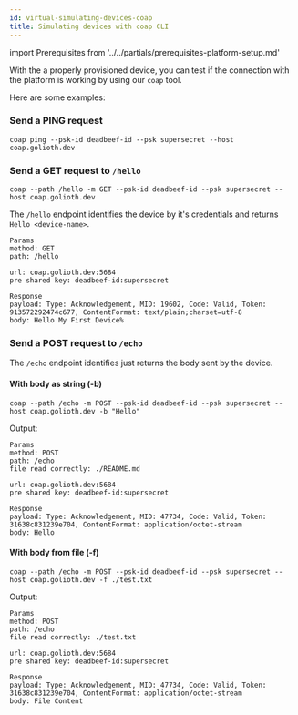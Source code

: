 ```yaml
---
id: virtual-simulating-devices-coap
title: Simulating devices with coap CLI
---
```


import Prerequisites from '../../partials/prerequisites-platform-setup.md'

<Prerequisites />

With the a properly provisioned device, you can test if the connection with the platform is working by using our `coap` tool.

Here are some examples:

### Send a PING request

```
coap ping --psk-id deadbeef-id --psk supersecret --host coap.golioth.dev
```

### Send a GET request to `/hello`

```
coap --path /hello -m GET --psk-id deadbeef-id --psk supersecret --host coap.golioth.dev
```

The `/hello` endpoint identifies the device by it's credentials and returns `Hello <device-name>`.

```
Params
method: GET
path: /hello

url: coap.golioth.dev:5684
pre shared key: deadbeef-id:supersecret

Response
payload: Type: Acknowledgement, MID: 19602, Code: Valid, Token: 913572292474c677, ContentFormat: text/plain;charset=utf-8
body: Hello My First Device%
```

### Send a POST request to `/echo`

The `/echo` endpoint identifies just returns the body sent by the device.

#### With body as string (-b)

```
coap --path /echo -m POST --psk-id deadbeef-id --psk supersecret --host coap.golioth.dev -b "Hello"
```

Output:

```
Params
method: POST
path: /echo
file read correctly: ./README.md

url: coap.golioth.dev:5684
pre shared key: deadbeef-id:supersecret

Response
payload: Type: Acknowledgement, MID: 47734, Code: Valid, Token: 31638c831239e704, ContentFormat: application/octet-stream
body: Hello
```

#### With body from file (-f)

```
coap --path /echo -m POST --psk-id deadbeef-id --psk supersecret --host coap.golioth.dev -f ./test.txt
```

Output:

```
Params
method: POST
path: /echo
file read correctly: ./test.txt

url: coap.golioth.dev:5684
pre shared key: deadbeef-id:supersecret

Response
payload: Type: Acknowledgement, MID: 47734, Code: Valid, Token: 31638c831239e704, ContentFormat: application/octet-stream
body: File Content
```
